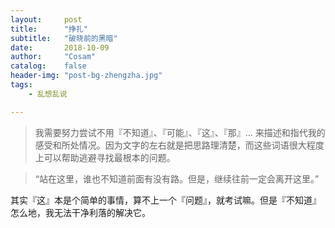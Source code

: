 ```yaml
---
layout:     post
title:      "挣扎"
subtitle:   "破晓前的黑暗"
date:       2018-10-09
author:     "Cosam"
catalog:    false
header-img: "post-bg-zhengzha.jpg"
tags:
    - 乱想乱说

---
```


> 我需要努力尝试不用『不知道』、『可能』、『这』、『那』… 来描述和指代我的感受和所处情况。因为文字的左右就是把思路理清楚，而这些词语很大程度上可以帮助逃避寻找最根本的问题。



> “站在这里，谁也不知道前面有没有路。但是，继续往前一定会离开这里。”



其实『这』本是个简单的事情，算不上一个『问题』，就考试嘛。但是『不知道』怎么地，我无法干净利落的解决它。

